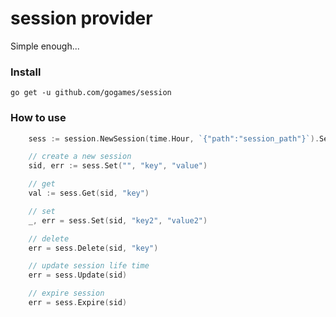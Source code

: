 session provider
===

Simple enough...

### Install

``` go get -u github.com/gogames/session ```


### How to use

```go
	sess := session.NewSession(time.Hour, `{"path":"session_path"}`).SetProvider(session.STORE_FILE)

	// create a new session
	sid, err := sess.Set("", "key", "value")

	// get
	val := sess.Get(sid, "key")

	// set
	_, err = sess.Set(sid, "key2", "value2")

	// delete 
	err = sess.Delete(sid, "key")

	// update session life time
	err = sess.Update(sid)

	// expire session
	err = sess.Expire(sid)
```
